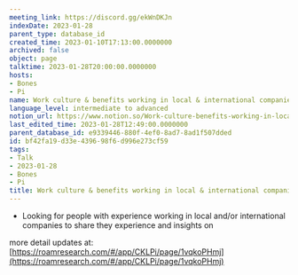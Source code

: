 ```yaml
---
meeting_link: https://discord.gg/ekWnDKJn
indexDate: 2023-01-28
parent_type: database_id
created_time: 2023-01-10T17:13:00.0000000
archived: false
object: page
talktime: 2023-01-28T20:00:00.0000000
hosts:
- Bones
- Pi
name: Work culture & benefits working in local & international companies
language_level: intermediate to advanced
notion_url: https://www.notion.so/Work-culture-benefits-working-in-local-international-companies-bf42fa19d33e439698f6d996e273cf59
last_edited_time: 2023-01-28T12:49:00.0000000
parent_database_id: e9339446-880f-4ef0-8ad7-8ad1f507dded
id: bf42fa19-d33e-4396-98f6-d996e273cf59
tags:
- Talk
- 2023-01-28
- Bones
- Pi
title: Work culture & benefits working in local & international companies
---
```


   - Looking for people with experience working in local and/or international companies to share they experience and insights on

more detail updates at:
[https://roamresearch.com/#/app/CKLPi/page/1vqkoPHmj](https://roamresearch.com/#/app/CKLPi/page/1vqkoPHmj)

























